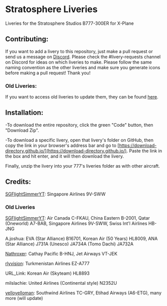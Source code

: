 # Stratosphere Liveries

Liveries for the Stratosphere Studios B777-300ER for X-Plane

## Contributing:

If you want to add a livery to this repository, just make a pull request or send us a message on [Discord](https://discord.com/invite/eU2vWCtmFX). Please check the #livery-requests channel on Discord for ideas on which liveries to make. Please follow the same naming convention as the other liveries and make sure you generate icons before making a pull request! Thank you!

### Old Liveries:
If you want to access old liveries to update them, they can be found [here](https://github.com/Stratosphere-Studios/Stratosphere-Liveries/tree/511317b9267678f0e8ab0db492878837f2ce6478).

## Installation:
-To download the entire repository, click the green "Code" button, then "Download Zip".

-To download a specific livery, open that livery's folder on GitHub, then copy the link in your browser's address bar and go to [https://download-directory.github.io/](https://download-directory.github.io/). Paste the link in the box and hit enter, and it will then download the livery.

Finally, unzip the livery into your 777's liveries folder as with other aircraft.

## Credits:
[SGFlightSimmerYT](https://github.com/SGFlightSimmerYT): Singapore Airlines 9V-SWW

### Old Liveries
[SGFlightSimmerYT](https://github.com/SGFlightSimmerYT): Air Canada C-FKAU, China Eastern B-2001, Qatar (Oneworld) A7-BAB, Singapore Airlines 9V-SWW, Swiss Int'l Airlines HB-JNG

A.joshua: EVA (Star Alliance) B16701, Korean Air (50 Years) HL8009, ANA (Star Alliance) J731A (Unesco) JA734A (Tomo Dachi) JA732A

[Nathroxer](https://github.com/nathroxer): Cathay Pacific B-HNJ, Jet Airways VT-JEK

[rlyvision](https://github.com/hamzaelasmar): Turkmenistan Airlines EZ-A777

URL_Link: Korean Air (Skyteam) HL8893

milslachie: United Airlines (Continental style) N2352U

[yelloyelloman](https://github.com/yelloyelloman): Southwind Airlines TC-GRY, Etihad Airways (A6-ETG), many more (will update)
